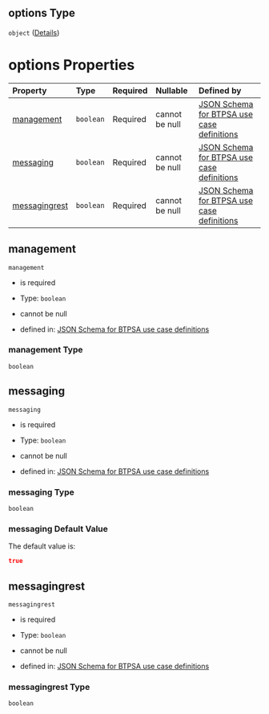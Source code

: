 ## options Type

`object` ([Details](btpsa-usecase-properties-services-items-allof-1-then-allof-40-then-allof-0-then-properties-parameters-properties-options.md))

# options Properties

| Property                        | Type      | Required | Nullable       | Defined by                                                                                                                                                                                                                                                                                                                                          |
| :------------------------------ | :-------- | :------- | :------------- | :-------------------------------------------------------------------------------------------------------------------------------------------------------------------------------------------------------------------------------------------------------------------------------------------------------------------------------------------------- |
| [management](#management)       | `boolean` | Required | cannot be null | [JSON Schema for BTPSA use case definitions](btpsa-usecase-properties-services-items-allof-1-then-allof-40-then-allof-0-then-properties-parameters-properties-options-properties-management.md "undefined#/properties/services/items/allOf/1/then/allOf/40/then/allOf/0/then/properties/parameters/properties/options/properties/management")       |
| [messaging](#messaging)         | `boolean` | Required | cannot be null | [JSON Schema for BTPSA use case definitions](btpsa-usecase-properties-services-items-allof-1-then-allof-40-then-allof-0-then-properties-parameters-properties-options-properties-messaging.md "undefined#/properties/services/items/allOf/1/then/allOf/40/then/allOf/0/then/properties/parameters/properties/options/properties/messaging")         |
| [messagingrest](#messagingrest) | `boolean` | Required | cannot be null | [JSON Schema for BTPSA use case definitions](btpsa-usecase-properties-services-items-allof-1-then-allof-40-then-allof-0-then-properties-parameters-properties-options-properties-messagingrest.md "undefined#/properties/services/items/allOf/1/then/allOf/40/then/allOf/0/then/properties/parameters/properties/options/properties/messagingrest") |

## management



`management`

*   is required

*   Type: `boolean`

*   cannot be null

*   defined in: [JSON Schema for BTPSA use case definitions](btpsa-usecase-properties-services-items-allof-1-then-allof-40-then-allof-0-then-properties-parameters-properties-options-properties-management.md "undefined#/properties/services/items/allOf/1/then/allOf/40/then/allOf/0/then/properties/parameters/properties/options/properties/management")

### management Type

`boolean`

## messaging



`messaging`

*   is required

*   Type: `boolean`

*   cannot be null

*   defined in: [JSON Schema for BTPSA use case definitions](btpsa-usecase-properties-services-items-allof-1-then-allof-40-then-allof-0-then-properties-parameters-properties-options-properties-messaging.md "undefined#/properties/services/items/allOf/1/then/allOf/40/then/allOf/0/then/properties/parameters/properties/options/properties/messaging")

### messaging Type

`boolean`

### messaging Default Value

The default value is:

```json
true
```

## messagingrest



`messagingrest`

*   is required

*   Type: `boolean`

*   cannot be null

*   defined in: [JSON Schema for BTPSA use case definitions](btpsa-usecase-properties-services-items-allof-1-then-allof-40-then-allof-0-then-properties-parameters-properties-options-properties-messagingrest.md "undefined#/properties/services/items/allOf/1/then/allOf/40/then/allOf/0/then/properties/parameters/properties/options/properties/messagingrest")

### messagingrest Type

`boolean`
